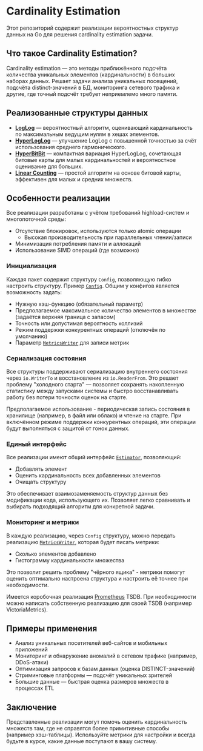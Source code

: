 # Cardinality Estimation

Этот репозиторий содержит реализации вероятностных структур данных на Go для решения cardinality estimation задачи.

## Что такое Cardinality Estimation?

Cardinality estimation — это методы приближённого подсчёта количества уникальных элементов (кардинальности) в больших
наборах данных. Решает задачи анализа уникальных посещений, подсчёта distinct-значений в БД, мониторинга сетевого трафика
и другие, где точный подсчёт требует неприемлемо много памяти.

## Реализованные структуры данных

* [**LogLog**](loglog) — вероятностный алгоритм, оценивающий кардинальность по максимальным ведущим нулям в хешах элементов.
* [**HyperLogLog**](hyperloglog) — улучшение LogLog с повышенной точностью за счёт использования среднего гармонического.
* [**HyperBitBit**](hyperbitbit) — компактная вариация HyperLogLog, сочетающая битовые карты для малых кардинальностей и
  вероятностное оценивание для больших.
* [**Linear Counting**](linear_counting) — простой алгоритм на основе битовой карты, эффективен для малых и средних множеств.

## Особенности реализации

Все реализации разработаны с учётом требований highload-систем и многопоточной среды:

* Отсутствие блокировок, используются только atomic операции
  * Высокая производительность при параллельных чтении/записи
* Минимизация потребления памяти и аллокаций
* Использование SIMD операций (где возможно)

### Инициализация

Каждая пакет содержит структуру `Config`, позволяющую гибко настроить структуру.
Пример [`Config`](hyperloglog/config.go). Общим у конфигов является возможность задать:

* Нужную хэш-функцию (обязательный параметр)
* Предполагаемое максимальное количество элементов в множестве (задаётся верхняя граница с запасом)
* Точность или допустимая вероятность коллизий
* Режим поддержки конкурентных операций (отключён по умолчанию)
* Параметр [`MetricsWriter`](metrics.go) для записи метрик

### Сериализация состояния

Все структуры поддерживают сериализацию внутреннего состояния через `io.WriterTo` и восстановление из `io.ReaderFrom`.
Это решает проблему "холодного старта" — позволяет сохранять накопленную статистику между запусками системы и быстро
восстанавливать работу без потери точности оценок на старте.

Предполагаемое использование - периодическая запись состояния в хранилище (например, в файл или облако) и чтение на старте.
При включённом режиме поддержки конкурентных операций, эти операции будут выполняться с защитой от гонок данных.

### Единый интерфейс

Все реализации имеют общий интерфейс [`Estimator`](interface.go), позволяющий:

- Добавлять элемент
- Оценить кардинальность всех добавленных элементов
- Очищать структуру

Это обеспечивает взаимозаменяемость структур данных без модификации кода, использующего их.
Позволяет легко сравнивать и выбирать подходящий алгоритм для конкретной задачи.

### Мониторинг и метрики

В каждую реализацию, через `Config` структуру, можно передать реализацию [`MetricsWriter`](metrics.go), которая будет писать
метрики:

* Сколько элементов добавлено
* Гистограмму кардинальности множества

Это позволит решить проблему "чёрного ящика" - метрики помогут оценить оптимально настроена структура и настроить её
точнее при необходимости.

Имеется коробочная реализация [Prometheus](../metrics/prometheus/cardinality.go) TSDB. При необходимости можно написать
собственную реализацию для своей TSDB (например VictoriaMetrics).

## Примеры применения

* Анализ уникальных посетителей веб-сайтов и мобильных приложений
* Мониторинг и обнаружение аномалий в сетевом трафике (например, DDoS-атаки)
* Оптимизация запросов к базам данных (оценка DISTINCT-значений)
* Стриминговые платформы — подсчёт уникальных зрителей
* Большие данные — быстрая оценка размеров множеств в процессах ETL

## Заключение

Представленные реализации могут помочь оценить кардинальность множеств там, где не справятся более примитивные способы
(например хэш-таблицы). Используйте метрики для настройки и всегда будьте в курсе, какие данные поступают в вашу систему.
